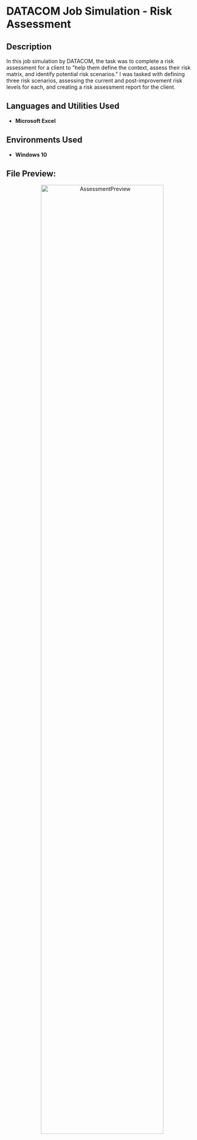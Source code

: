 <h1>DATACOM Job Simulation - Risk Assessment</h1>


<h2>Description</h2>
In this job simulation by DATACOM, the task was to complete a risk assessment for a client to "help them define the context, assess their risk matrix, and identify potential risk scenarios." I was tasked with defining three risk scenarios, assessing the current and post-improvement risk levels for each, and creating a risk assessment report for the client.
<br />


<h2>Languages and Utilities Used</h2>

- <b>Microsoft Excel</b> 

<h2>Environments Used </h2>

- <b>Windows 10</b>

<h2>File Preview:</h2>

<p align="center">


<img src="https://i.imgur.com/9JaOMth.png" height="80%" width="80%" alt="AssessmentPreview"/>

</p>

<!--
 ```diff
- text in red
+ text in green
! text in orange
# text in gray
@@ text in purple (and bold)@@
```
--!>

